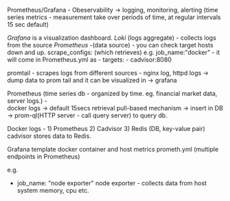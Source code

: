 Prometheus/Grafana -  Obeservability -> logging, monitoring, alerting (time series metrics - measurement take over periods of time, at regular intervals 15 sec default)

*Grafana* is a visualization dashboard. 
*Loki* (logs aggregate) - collects logs from the source 
*Prometheus* -(data source) - you can check target hosts down and up. scrape_configs: (which retrieves)
  e.g.       job_name:"docker" -   it will come in Prometheus.yml as - targets:
                                                                       - cadvisor:8080

promtail - scrapes logs from different sources - nginx log, httpd logs -> dump data to prom tail and it can be visualized in -> grafana

Prometheus (time series db - organized by time. eg. financial market data, server logs.) -  
      docker logs ->  default 15secs retrieval pull-based mechanism  -> insert in DB -> prom-ql(HTTP server - call query server) to query db. 

Docker logs -  1) Prometheus  2) Cadvisor 3) Redis (DB, key-value pair) 
                                  cadvisor stores data to Redis.

Grafana template docker container and host metrics
prometh.yml (multiple endpoints in Prometheus)

e.g. 
- job_name: "node exporter"
node exporter - collects data from host system memory, cpu etc.  



